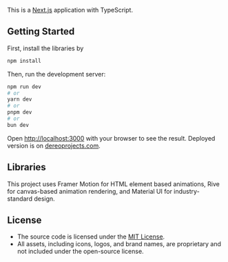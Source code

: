 This is a [Next.js](https://nextjs.org) application with TypeScript.

## Getting Started

First, install the libraries by
```bash
npm install
```

Then, run the development server:

```bash
npm run dev
# or
yarn dev
# or
pnpm dev
# or
bun dev
```

Open [http://localhost:3000](http://localhost:3000) with your browser to see the result. Deployed version is on [dereoprojects.com](https://dereoprojects.com).


## Libraries

This project uses Framer Motion for HTML element based animations, Rive for canvas-based animation rendering, and Material UI for industry-standard design.

## License

- The source code is licensed under the [MIT License](./LICENSE).
- All assets, including icons, logos, and brand names, are proprietary and not included under the open-source license.
